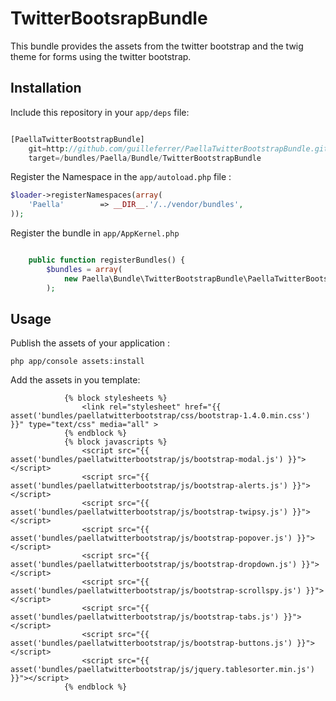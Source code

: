 TwitterBootsrapBundle
=====================


This bundle provides the assets from the twitter bootstrap and the twig theme for forms using the twitter bootstrap.


## Installation

Include this repository in your `app/deps` file:

``` php

[PaellaTwitterBootstrapBundle]
    git=http://github.com/guilleferrer/PaellaTwitterBootstrapBundle.git
    target=/bundles/Paella/Bundle/TwitterBootstrapBundle
```
Register the Namespace in the `app/autoload.php` file : 


``` php
$loader->registerNamespaces(array(
    'Paella'        => __DIR__.'/../vendor/bundles',
));
```

Register the bundle in `app/AppKernel.php`

``` php

    public function registerBundles() {
        $bundles = array(
            new Paella\Bundle\TwitterBootstrapBundle\PaellaTwitterBootstrapBundle(),
        );
```
## Usage

Publish the assets of your application : 

``` php app/console assets:install ```

Add the assets in you template: 
``` jinja 
            {% block stylesheets %}
                <link rel="stylesheet" href="{{ asset('bundles/paellatwitterbootstrap/css/bootstrap-1.4.0.min.css') }}" type="text/css" media="all" >
            {% endblock %}
            {% block javascripts %}
                <script src="{{ asset('bundles/paellatwitterbootstrap/js/bootstrap-modal.js') }}"></script>
                <script src="{{ asset('bundles/paellatwitterbootstrap/js/bootstrap-alerts.js') }}"></script>
                <script src="{{ asset('bundles/paellatwitterbootstrap/js/bootstrap-twipsy.js') }}"></script>
                <script src="{{ asset('bundles/paellatwitterbootstrap/js/bootstrap-popover.js') }}"></script>
                <script src="{{ asset('bundles/paellatwitterbootstrap/js/bootstrap-dropdown.js') }}"></script>
                <script src="{{ asset('bundles/paellatwitterbootstrap/js/bootstrap-scrollspy.js') }}"></script>
                <script src="{{ asset('bundles/paellatwitterbootstrap/js/bootstrap-tabs.js') }}"></script>
                <script src="{{ asset('bundles/paellatwitterbootstrap/js/bootstrap-buttons.js') }}"></script>
                <script src="{{ asset('bundles/paellatwitterbootstrap/js/jquery.tablesorter.min.js') }}"></script>
            {% endblock %}
```

